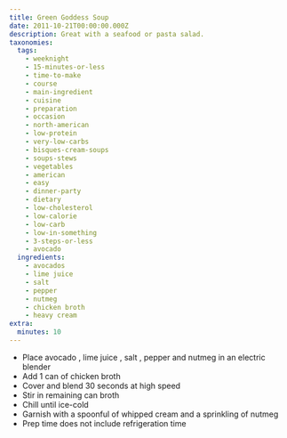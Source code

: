 ```yaml
---
title: Green Goddess Soup
date: 2011-10-21T00:00:00.000Z
description: Great with a seafood or pasta salad.
taxonomies:
  tags:
    - weeknight
    - 15-minutes-or-less
    - time-to-make
    - course
    - main-ingredient
    - cuisine
    - preparation
    - occasion
    - north-american
    - low-protein
    - very-low-carbs
    - bisques-cream-soups
    - soups-stews
    - vegetables
    - american
    - easy
    - dinner-party
    - dietary
    - low-cholesterol
    - low-calorie
    - low-carb
    - low-in-something
    - 3-steps-or-less
    - avocado
  ingredients:
    - avocados
    - lime juice
    - salt
    - pepper
    - nutmeg
    - chicken broth
    - heavy cream
extra:
  minutes: 10
---
```

 - Place avocado , lime juice , salt , pepper and nutmeg in an electric blender
 - Add 1 can of chicken broth
 - Cover and blend 30 seconds at high speed
 - Stir in remaining can broth
 - Chill until ice-cold
 - Garnish with a spoonful of whipped cream and a sprinkling of nutmeg
 - Prep time does not include refrigeration time
